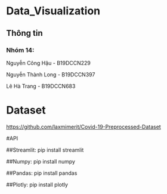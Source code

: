 # Data_Visualization
## Thông tin
### Nhóm 14:
Nguyễn Công Hậu - B19DCCN229 

Nguyễn Thành Long - B19DCCN397

Lê Hà Trang - B19DCCN683

# Dataset
https://github.com/laxmimerit/Covid-19-Preprocessed-Dataset

#API

##Streamlit: pip install streamlit

##Numpy: pip install numpy

##Pandas: pip install pandas

##Plotly: pip install plotly

##
